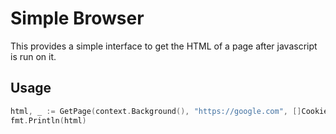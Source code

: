 # Simple Browser

This provides a simple interface to get the HTML of a page after javascript is run on it.

## Usage

```go
html, _ := GetPage(context.Background(), "https://google.com", []Cookie{}, map[string]interface{}{}, time.Second)
fmt.Println(html)
```
